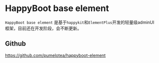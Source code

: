 # HappyBoot base element

`HappyBoot base element` 是基于`happykit`和`ElementPlus`开发的轻量级adminUI框架，目前还在开发阶段，会不断更新。

## Github
https://github.com/pumelotea/happyboot-element
